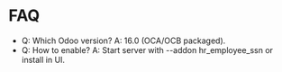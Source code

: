 # FAQ

- Q: Which Odoo version? A: 16.0 (OCA/OCB packaged).
- Q: How to enable? A: Start server with --addon hr_employee_ssn or install in UI.
